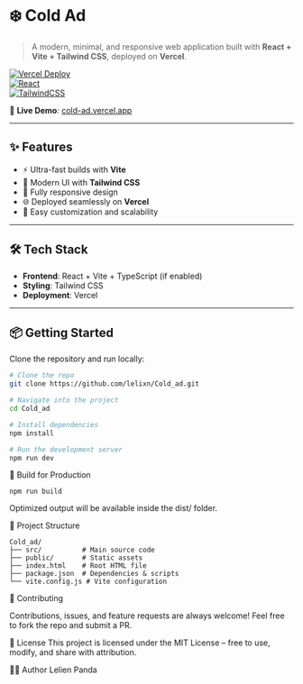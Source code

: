 # ❄️ Cold Ad

> A modern, minimal, and responsive web application built with **React + Vite + Tailwind CSS**, deployed on **Vercel**.  

[![Vercel Deploy](https://img.shields.io/badge/Deployed%20on-Vercel-000000?logo=vercel&logoColor=white)](https://cold-ad.vercel.app)  
[![React](https://img.shields.io/badge/React-20232A?logo=react&logoColor=61DAFB)](https://react.dev/)  
[![TailwindCSS](https://img.shields.io/badge/TailwindCSS-38B2AC?logo=tailwind-css&logoColor=white)](https://tailwindcss.com/)   

🔗 **Live Demo**: [cold-ad.vercel.app](https://cold-ad.vercel.app)  

---

## ✨ Features

- ⚡ Ultra-fast builds with **Vite**
- 🎨 Modern UI with **Tailwind CSS**
- 📱 Fully responsive design
- 🌐 Deployed seamlessly on **Vercel**
- 🔧 Easy customization and scalability

---

## 🛠️ Tech Stack

- **Frontend**: React + Vite + TypeScript (if enabled)
- **Styling**: Tailwind CSS
- **Deployment**: Vercel  

---

## 📦 Getting Started

Clone the repository and run locally:

```bash
# Clone the repo
git clone https://github.com/lelixn/Cold_ad.git

# Navigate into the project
cd Cold_ad

# Install dependencies
npm install

# Run the development server
npm run dev
```

🚀 Build for Production
```
npm run build
```
Optimized output will be available inside the dist/ folder.

📂 Project Structure
```
Cold_ad/
├── src/          # Main source code
├── public/       # Static assets
├── index.html    # Root HTML file
├── package.json  # Dependencies & scripts
└── vite.config.js # Vite configuration
```

🤝 Contributing

Contributions, issues, and feature requests are always welcome!
Feel free to fork the repo and submit a PR.

📜 License
This project is licensed under the MIT License – free to use, modify, and share with attribution.

👨‍💻 Author
Lelien Panda
